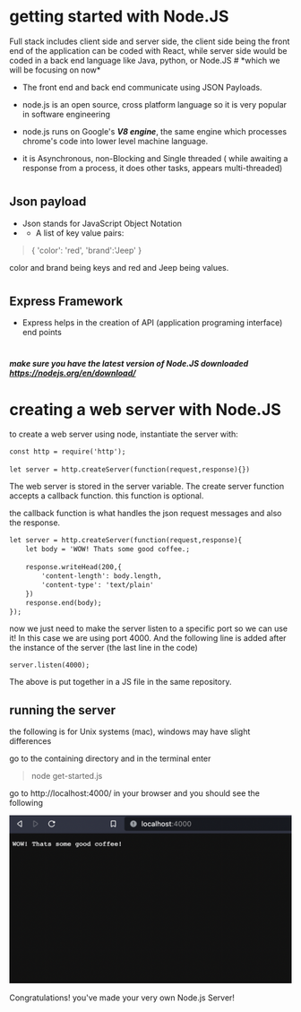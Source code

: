 <h1 id='get-started'>getting started with Node.JS</h1>
Full stack includes client side and server side, the client side being the front end of the application can be coded with React, while server side would be coded in a back end language like Java, python, or Node.JS # *which we will be focusing on now*

- The front end and back end communicate using JSON Payloads.

- node.js is an open source, cross platform language so it is very popular in software engineering

- node.js runs on Google's  ***V8 engine***, the same engine which processes chrome's code into lower level machine language.

- it is Asynchronous, non-Blocking and Single threaded ( while awaiting a response from a process, it does other tasks, appears multi-threaded)

#


## Json payload
- Json stands for JavaScript Object Notation
- - A list of key value pairs: 
>{
>'color': 'red', 'brand':'Jeep'
>}

color and brand being keys and red and Jeep being values.
#

## Express Framework
- Express helps in the creation of API (application programing interface) end points

#

***make sure you have the latest version of Node.JS downloaded
https://nodejs.org/en/download/***



# creating a web server with Node.JS
to create a web server using node, instantiate the server with:

    const http = require('http');

    let server = http.createServer(function(request,response){})


The web server is stored in the server variable. The create server function accepts a callback function. this function is optional.

the callback function is what handles the json request messages and also the response.


    let server = http.createServer(function(request,response){
        let body = 'WOW! Thats some good coffee.;

        response.writeHead(200,{
            'content-length': body.length,
            'content-type': 'text/plain'
        })
        response.end(body);
    });

now we just need to make the server listen to a specific port so we can use it! In this case we are using port 4000. And the following line is added after the instance of the server (the last line in the code)

    server.listen(4000);

The above is put together in a JS file in the same repository.

## running the server
the following is for Unix systems (mac), windows may have slight differences

 go to the containing directory and in the terminal enter 
>node get-started.js

go to http://localhost:4000/ in your browser and you should see the following

![running server](../images/running-server.png)

Congratulations! you've made your very own Node.js Server!

